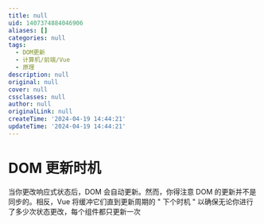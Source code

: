 ```yaml
---
title: null
uid: 1407374884046906
aliases: []
categories: null
tags:
  - DOM更新
  - 计算机/前端/Vue
  - 原理
description: null
original: null
cover: null
cssclasses: null
author: null
originalLink: null
createTime: '2024-04-19 14:44:21'
updateTime: '2024-04-19 14:44:21'
---
```


# DOM 更新时机

当你更改响应式状态后，DOM 会自动更新。然而，你得注意 DOM 的更新并不是同步的。相反，Vue 将缓冲它们直到更新周期的 " 下个时机 " 以确保无论你进行了多少次状态更改，每个组件都只更新一次
